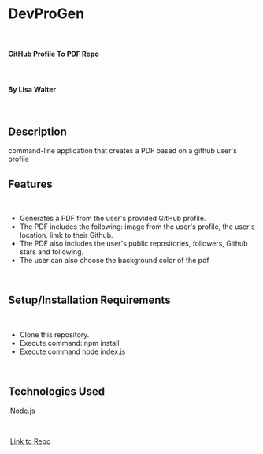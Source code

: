 # DevProGen
​
#### GitHub Profile To PDF Repo
​
#### By Lisa Walter
​
## Description
command-line application that creates a PDF based on a github user's profile

## Features
​
* Generates a PDF from the user's provided GitHub profile.
* The PDF includes the following: image from the user's profile, the user's location, limk to their Github.
* The PDF also includes the user's public repositories, followers, Github stars and following.
* The user can also choose the background color of the pdf


​
​
## Setup/Installation Requirements
​
* Clone this repository.
* Execute command: npm install
* Execute command node index.js
​

​
## Technologies Used
​
Node.js

​
 
​
[Link to Repo](https://github.com/epw1389/DevProGen)

​
